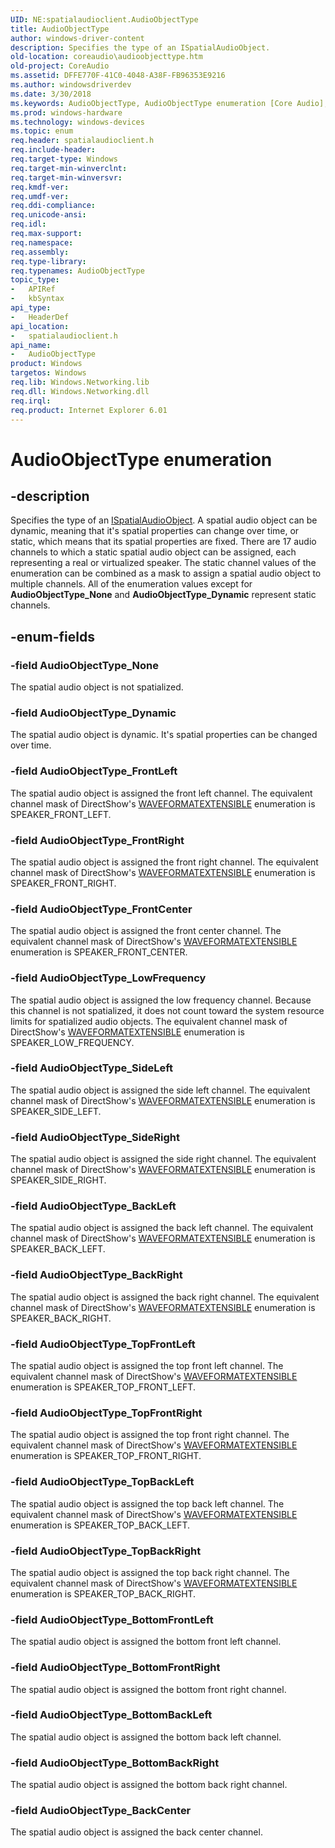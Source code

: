 ```yaml
---
UID: NE:spatialaudioclient.AudioObjectType
title: AudioObjectType
author: windows-driver-content
description: Specifies the type of an ISpatialAudioObject.
old-location: coreaudio\audioobjecttype.htm
old-project: CoreAudio
ms.assetid: DFFE770F-41C0-4048-A38F-FB96353E9216
ms.author: windowsdriverdev
ms.date: 3/30/2018
ms.keywords: AudioObjectType, AudioObjectType enumeration [Core Audio], AudioObjectType_BackCenter, AudioObjectType_BackLeft, AudioObjectType_BackRight, AudioObjectType_BottomBackLeft, AudioObjectType_BottomBackRight, AudioObjectType_BottomFrontLeft, AudioObjectType_BottomFrontRight, AudioObjectType_Dynamic, AudioObjectType_FrontCenter, AudioObjectType_FrontLeft, AudioObjectType_FrontRight, AudioObjectType_LowFrequency, AudioObjectType_None, AudioObjectType_SideLeft, AudioObjectType_SideRight, AudioObjectType_TopBackLeft, AudioObjectType_TopBackRight, AudioObjectType_TopFrontLeft, AudioObjectType_TopFrontRight, coreaudio.audioobjecttype, spatialaudioclient/AudioObjectType, spatialaudioclient/AudioObjectType_BackCenter, spatialaudioclient/AudioObjectType_BackLeft, spatialaudioclient/AudioObjectType_BackRight, spatialaudioclient/AudioObjectType_BottomBackLeft, spatialaudioclient/AudioObjectType_BottomBackRight, spatialaudioclient/AudioObjectType_BottomFrontLeft, spatialaudioclient/AudioObjectType_BottomFrontRight, spatialaudioclient/AudioObjectType_Dynamic, spatialaudioclient/AudioObjectType_FrontCenter, spatialaudioclient/AudioObjectType_FrontLeft, spatialaudioclient/AudioObjectType_FrontRight, spatialaudioclient/AudioObjectType_LowFrequency, spatialaudioclient/AudioObjectType_None, spatialaudioclient/AudioObjectType_SideLeft, spatialaudioclient/AudioObjectType_SideRight, spatialaudioclient/AudioObjectType_TopBackLeft, spatialaudioclient/AudioObjectType_TopBackRight, spatialaudioclient/AudioObjectType_TopFrontLeft, spatialaudioclient/AudioObjectType_TopFrontRight
ms.prod: windows-hardware
ms.technology: windows-devices
ms.topic: enum
req.header: spatialaudioclient.h
req.include-header: 
req.target-type: Windows
req.target-min-winverclnt: 
req.target-min-winversvr: 
req.kmdf-ver: 
req.umdf-ver: 
req.ddi-compliance: 
req.unicode-ansi: 
req.idl: 
req.max-support: 
req.namespace: 
req.assembly: 
req.type-library: 
req.typenames: AudioObjectType
topic_type:
-	APIRef
-	kbSyntax
api_type:
-	HeaderDef
api_location:
-	spatialaudioclient.h
api_name:
-	AudioObjectType
product: Windows
targetos: Windows
req.lib: Windows.Networking.lib
req.dll: Windows.Networking.dll
req.irql: 
req.product: Internet Explorer 6.01
---
```


# AudioObjectType enumeration


## -description


Specifies the type of an <a href="https://msdn.microsoft.com/EE83AF5F-4342-4CF2-81A7-1123F8DAFA6F">ISpatialAudioObject</a>. A spatial audio object can be dynamic, meaning that it's spatial properties can change over time, or static, which means that its spatial properties are fixed. There are 17 audio channels to which a static spatial audio object can be assigned, each representing a real or virtualized speaker. The static channel values of the enumeration can be combined as a mask to assign a spatial audio object to multiple channels. All of the enumeration values except for <b>AudioObjectType_None</b> and <b>AudioObjectType_Dynamic</b> represent static channels.


## -enum-fields




### -field AudioObjectType_None

The spatial audio object is not spatialized.


### -field AudioObjectType_Dynamic

The spatial audio object is dynamic. It's spatial properties can be changed over time.


### -field AudioObjectType_FrontLeft

The spatial audio object is assigned the front left channel. The equivalent channel mask of DirectShow's <a href="https://msdn.microsoft.com/library/windows/hardware/ff538802">WAVEFORMATEXTENSIBLE</a> enumeration is SPEAKER_FRONT_LEFT. 


### -field AudioObjectType_FrontRight

The spatial audio object is assigned the front right channel. The equivalent channel mask of DirectShow's <a href="https://msdn.microsoft.com/library/windows/hardware/ff538802">WAVEFORMATEXTENSIBLE</a> enumeration is SPEAKER_FRONT_RIGHT. 


### -field AudioObjectType_FrontCenter

The spatial audio object is assigned the front center channel. The equivalent channel mask of DirectShow's <a href="https://msdn.microsoft.com/library/windows/hardware/ff538802">WAVEFORMATEXTENSIBLE</a> enumeration is SPEAKER_FRONT_CENTER. 


### -field AudioObjectType_LowFrequency

The spatial audio object is assigned the low frequency channel. Because this channel is not spatialized, it does not count toward the system resource limits for spatialized audio objects. The equivalent channel mask of DirectShow's <a href="https://msdn.microsoft.com/library/windows/hardware/ff538802">WAVEFORMATEXTENSIBLE</a> enumeration is SPEAKER_LOW_FREQUENCY. 


### -field AudioObjectType_SideLeft

The spatial audio object is assigned the side left channel. The equivalent channel mask of DirectShow's <a href="https://msdn.microsoft.com/library/windows/hardware/ff538802">WAVEFORMATEXTENSIBLE</a> enumeration is SPEAKER_SIDE_LEFT. 


### -field AudioObjectType_SideRight

The spatial audio object is assigned the side right channel. The equivalent channel mask of DirectShow's <a href="https://msdn.microsoft.com/library/windows/hardware/ff538802">WAVEFORMATEXTENSIBLE</a> enumeration is SPEAKER_SIDE_RIGHT. 


### -field AudioObjectType_BackLeft

The spatial audio object is assigned the back left channel. The equivalent channel mask of DirectShow's <a href="https://msdn.microsoft.com/library/windows/hardware/ff538802">WAVEFORMATEXTENSIBLE</a> enumeration is SPEAKER_BACK_LEFT. 


### -field AudioObjectType_BackRight

The spatial audio object is assigned the back right channel. The equivalent channel mask of DirectShow's <a href="https://msdn.microsoft.com/library/windows/hardware/ff538802">WAVEFORMATEXTENSIBLE</a> enumeration is SPEAKER_BACK_RIGHT. 


### -field AudioObjectType_TopFrontLeft

The spatial audio object is assigned the top front left channel. The equivalent channel mask of DirectShow's <a href="https://msdn.microsoft.com/library/windows/hardware/ff538802">WAVEFORMATEXTENSIBLE</a> enumeration is SPEAKER_TOP_FRONT_LEFT. 


### -field AudioObjectType_TopFrontRight

The spatial audio object is assigned the top front right channel. The equivalent channel mask of DirectShow's <a href="https://msdn.microsoft.com/library/windows/hardware/ff538802">WAVEFORMATEXTENSIBLE</a> enumeration is SPEAKER_TOP_FRONT_RIGHT. 


### -field AudioObjectType_TopBackLeft

The spatial audio object is assigned the top back left channel. The equivalent channel mask of DirectShow's <a href="https://msdn.microsoft.com/library/windows/hardware/ff538802">WAVEFORMATEXTENSIBLE</a> enumeration is SPEAKER_TOP_BACK_LEFT. 


### -field AudioObjectType_TopBackRight

The spatial audio object is assigned the top back right channel. The equivalent channel mask of DirectShow's <a href="https://msdn.microsoft.com/library/windows/hardware/ff538802">WAVEFORMATEXTENSIBLE</a> enumeration is SPEAKER_TOP_BACK_RIGHT. 


### -field AudioObjectType_BottomFrontLeft

The spatial audio object is assigned the bottom front left channel.


### -field AudioObjectType_BottomFrontRight

The spatial audio object is assigned the bottom front right channel.


### -field AudioObjectType_BottomBackLeft

The spatial audio object is assigned the bottom back left channel.


### -field AudioObjectType_BottomBackRight

The spatial audio object is assigned the bottom back right channel.


### -field AudioObjectType_BackCenter

The spatial audio object is assigned the back center channel.

